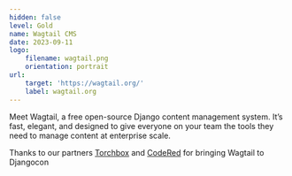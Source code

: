 ```yaml
---
hidden: false
level: Gold
name: Wagtail CMS
date: 2023-09-11
logo:
    filename: wagtail.png
    orientation: portrait
url:
    target: 'https://wagtail.org/'
    label: wagtail.org
---
```

Meet Wagtail, a free open-source Django content management system. It’s fast, elegant, and designed to give everyone on your team the tools they need to manage content at enterprise scale.

Thanks to our partners [Torchbox](https://torchbox.com/) and [CodeRed](https://www.codered.cloud/) for bringing Wagtail to Djangocon



